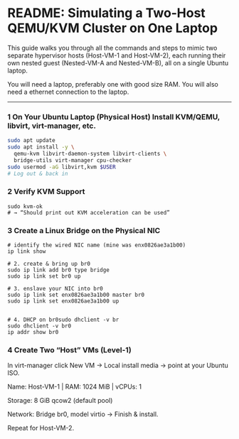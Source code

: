# README: Simulating a Two‐Host QEMU/KVM Cluster on One Laptop

This guide walks you through all the commands and steps to mimic two separate hypervisor hosts (Host-VM-1 and Host-VM-2), each running their own nested guest (Nested-VM-A and Nested-VM-B), all on a single Ubuntu laptop. 

You will need a laptop, preferably one with good size RAM. You will also need a ethernet connection to the laptop.

---
### 1 On Your Ubuntu Laptop (Physical Host) Install KVM/QEMU, libvirt, virt-manager, etc.
```bash
sudo apt update
sudo apt install -y \
  qemu-kvm libvirt-daemon-system libvirt-clients \
  bridge-utils virt-manager cpu-checker
sudo usermod -aG libvirt,kvm $USER
# Log out & back in
```
### 2 Verify KVM Support
```
sudo kvm-ok
# → “Should print out KVM acceleration can be used”
```
### 3 Create a Linux Bridge on the Physical NIC
```
# identify the wired NIC name (mine was enx0826ae3a1b00)
ip link show

# 2. create & bring up br0
sudo ip link add br0 type bridge
sudo ip link set br0 up

# 3. enslave your NIC into br0
sudo ip link set enx0826ae3a1b00 master br0
sudo ip link set enx0826ae3a1b00 up


# 4. DHCP on br0sudo dhclient -v br
sudo dhclient -v br0
ip addr show br0
```
### 4 Create Two “Host” VMs (Level-1)
In virt-manager click New VM → Local install media → point at your Ubuntu ISO.

Name: Host-VM-1 | RAM: 1024 MiB | vCPUs: 1

Storage: 8 GiB qcow2 (default pool)

Network: Bridge br0, model virtio → Finish & install.

Repeat for Host-VM-2.
